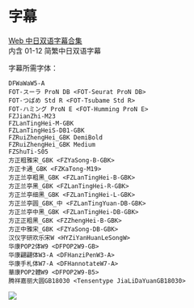 # 字幕

[Web 中日双语字幕合集](https://github.com/Nekomoekissaten-SUB/Nekomoekissaten-Other-Subs/raw/master/Kanokano/Kanokano_Web_JPCH.7z)  
内含 01-12 简繁中日双语字幕

字幕所需字体：
```
DFWaWaW5-A
FOT-スーラ ProN DB <FOT-Seurat ProN DB>
FOT-つばめ Std R <FOT-Tsubame Std R>
FOT-ハミング ProN E <FOT-Humming ProN E>
FZJianZhi-M23
FZLanTingHei-M-GBK
FZLanTingHeiS-DB1-GBK
FZRuiZhengHei_GBK DemiBold
FZRuiZhengHei_GBK Medium
FZShuTi-S05
方正粗雅宋_GBK <FZYaSong-B-GBK>
方正卡通_GBK <FZKaTong-M19>
方正兰亭粗黑_GBK <FZLanTingHei-B-GBK>
方正兰亭黑_GBK <FZLanTingHei-R-GBK>
方正兰亭细黑_GBK <FZLanTingHei-L-GBK>
方正兰亭圆_GBK_中 <FZLanTingYuan-DB-GBK>
方正兰亭中黑_GBK <FZLanTingHei-DB-GBK>
方正正粗黑_GBK <FZZhengHei-B-GBK>
方正中雅宋_GBK <FZYaSong-DB-GBK>
汉仪字研欢乐宋W <HYZiYanHuanLeSongW>
华康POP2体W9 <DFPOP2W9-GB>
华康翩翩体W3-A <DFHanziPenW3-A>
华康手札体W7-A <DFHannotateW7-A>
華康POP2體W9 <DFPOP2W9-B5>
腾祥嘉丽大圆GB18030 <Tensentype JiaLiDaYuanGB18030>
```

![](https://nekomoe.pages.dev/images/2021-07/kanokano.png)